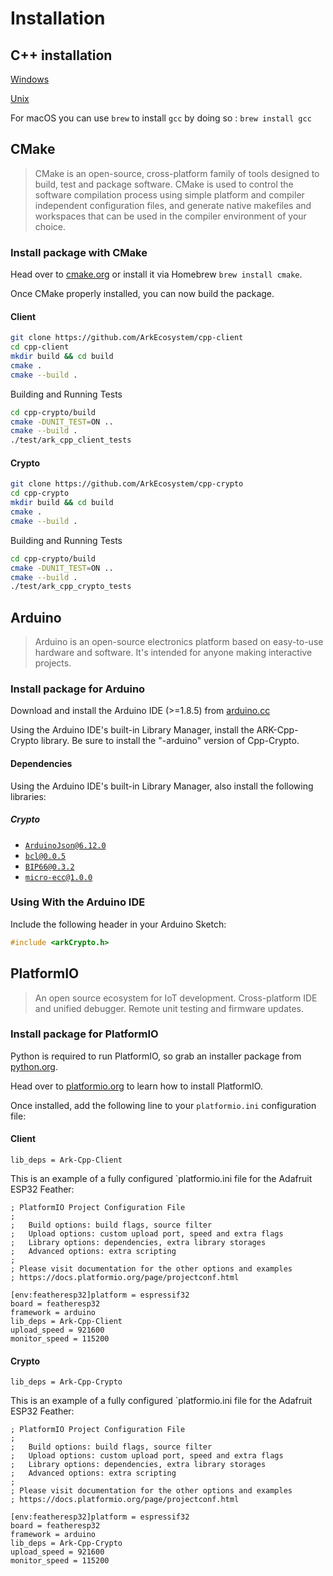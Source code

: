 # Installation

## C++ installation

[Windows](https://docs.microsoft.com/en-us/cpp/build/vscpp-step-0-installation?view=vs-2019)

[Unix](https://linuxconfig.org/how-to-install-g-the-c-compiler-on-ubuntu-18-04-bionic-beaver-linux)

For macOS you can use `brew` to install `gcc` by doing so : `brew install gcc`

## CMake

> CMake is an open-source, cross-platform family of tools designed to build, test and package software. CMake is used to control the software compilation process using simple platform and compiler independent configuration files, and generate native makefiles and workspaces that can be used in the compiler environment of your choice.

### Install package with CMake

Head over to [cmake.org](https://www.cmake.org/download/) or install it via Homebrew `brew install cmake`.

Once CMake properly installed, you can now build the package.

#### Client

```bash
git clone https://github.com/ArkEcosystem/cpp-client
cd cpp-client
mkdir build && cd build
cmake .
cmake --build .
```

Building and Running Tests

```bash
cd cpp-crypto/build
cmake -DUNIT_TEST=ON ..
cmake --build .
./test/ark_cpp_client_tests
```

#### Crypto

```bash
git clone https://github.com/ArkEcosystem/cpp-crypto
cd cpp-crypto
mkdir build && cd build
cmake .
cmake --build .
```

Building and Running Tests

```bash
cd cpp-crypto/build
cmake -DUNIT_TEST=ON ..
cmake --build .
./test/ark_cpp_crypto_tests
```

## Arduino

> Arduino is an open-source electronics platform based on easy-to-use hardware and software. It's intended for anyone making interactive projects.

### Install package for Arduino

Download and install the Arduino IDE \(&gt;=1.8.5\) from [arduino.cc](https://www.arduino.cc/en/Main/Software)

Using the Arduino IDE's built-in Library Manager, install the ARK-Cpp-Crypto library. Be sure to install the "-arduino" version of Cpp-Crypto.

#### Dependencies

Using the Arduino IDE's built-in Library Manager, also install the following libraries:

##### Crypto

* [`ArduinoJson@6.12.0`](https://github.com/bblanchon/ArduinoJson)
* [`bcl@0.0.5`](https://github.com/sleepdefic1t/bcl)
* [`BIP66@0.3.2`](https://github.com/sleepdefic1t/BIP66)
* [`micro-ecc@1.0.0`](https://github.com/kmackay/micro-ecc)

### Using With the Arduino IDE

Include the following header in your Arduino Sketch:

```cpp
#include <arkCrypto.h>
```

## PlatformIO

> An open source ecosystem for IoT development. Cross-platform IDE and unified debugger. Remote unit testing and firmware updates.

### Install package for PlatformIO

Python is required to run PlatformIO, so grab an installer package from [python.org](https://www.python.org/downloads/).

Head over to [platformio.org](https://platformio.org/install) to learn how to install PlatformIO.

Once installed, add the following line to your `platformio.ini` configuration file:

#### Client

```text
lib_deps = Ark-Cpp-Client
```

This is an example of a fully configured \`platformio.ini file for the Adafruit ESP32 Feather:

```text
; PlatformIO Project Configuration File
;
;   Build options: build flags, source filter
;   Upload options: custom upload port, speed and extra flags
;   Library options: dependencies, extra library storages
;   Advanced options: extra scripting
;
; Please visit documentation for the other options and examples
; https://docs.platformio.org/page/projectconf.html

[env:featheresp32]platform = espressif32
board = featheresp32
framework = arduino
lib_deps = Ark-Cpp-Client
upload_speed = 921600
monitor_speed = 115200
```

#### Crypto

```text
lib_deps = Ark-Cpp-Crypto
```

This is an example of a fully configured \`platformio.ini file for the Adafruit ESP32 Feather:

```text
; PlatformIO Project Configuration File
;
;   Build options: build flags, source filter
;   Upload options: custom upload port, speed and extra flags
;   Library options: dependencies, extra library storages
;   Advanced options: extra scripting
;
; Please visit documentation for the other options and examples
; https://docs.platformio.org/page/projectconf.html

[env:featheresp32]platform = espressif32
board = featheresp32
framework = arduino
lib_deps = Ark-Cpp-Crypto
upload_speed = 921600
monitor_speed = 115200
```
